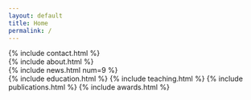 ```yaml
---
layout: default
title: Home
permalink: /
---
```


<!-- https://hackerthemes.com/bootstrap-cheatsheet/ -->

<!-- Row 1 -->
<div class="row">

<div class="col-sm-3 order-1 mt-3" markdown="1">
{% include contact.html %}
</div>

<div class="col order-2 mt-3" markdown="1">
{% include about.html %}
</div>

</div>

<!-- Row 2 -->
<div class="row">

<div class="col-sm-3 order-3" markdown="1">
{% include news.html num=9 %}
</div>

<div class="col order-4" markdown="1">
{% include education.html %}
{% include teaching.html %}
{% include publications.html %}
{% include awards.html %}
</div>

</div>

